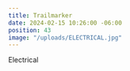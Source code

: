 ```yaml
---
title: Trailmarker
date: 2024-02-15 10:26:00 -06:00
position: 43
image: "/uploads/ELECTRICAL.jpg"
---
```


Electrical